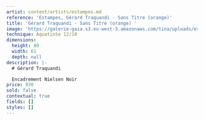 ```yaml
---
artist: content/artists/estampes.md
reference: 'Estampes, Gérard Traquandi - Sans Titre (orange)'
title: 'Gérard Traquandi - Sans Titre (orange) '
image: 'https://galerie-gaia.s3.eu-west-3.amazonaws.com/tina/uploads/estampes/traquandi-sans-titre-orange-1219.jpg'
technique: Aquatinte 12/19
dimensions:
  height: 80
  width: 61
  depth: null
description: |-
  # Gérard Traquandi

  Encadrement Nielsen Noir
price: 930
sold: false
contextual: true
fields: []
styles: []
---
```


